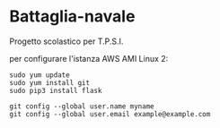# Battaglia-navale
Progetto scolastico per T.P.S.I.

per configurare l'istanza AWS AMI Linux 2:
 ````
sudo yum update
sudo yum install git
sudo pip3 install flask

git config --global user.name myname
git config --global user.email example@example.com
 ```` 
